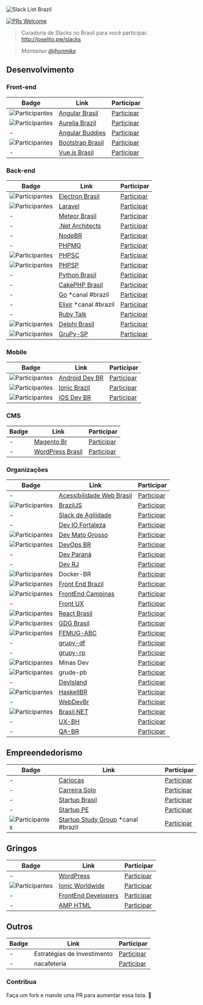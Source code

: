 ![Slack List Brazil](res/logo.jpg)

[![PRs Welcome](https://img.shields.io/badge/PRs-welcome-brightgreen.svg?style=flat-square)](http://makeapullrequest.com)

> Curadoria de Slacks no Brasil para você participar.<br>
> http://joselito.pw/slacks

> *Mantainer [@jhonmike](https://github.com/jhonmike)*

## Desenvolvimento

### Front-end

Badge | Link | Participar
----- | ---- | ----
![Participantes](https://angularbrasil.herokuapp.com/badge.svg) | [Angular Brasil](http://angularjsbrasil.com.br/) | [Participar](https://angularbrasil.herokuapp.com/)
![Participantes](http://aureliabrazil.com.br:3000/badge.svg) | [Aurelia Brazil](http://aureliabrazil.com.br/) | [Participar](http://aureliabrazil.com.br/)
- | [Angular Buddies](http://angularbuddies.com/) | [Participar](https://pocket1.typeform.com/to/agYVyz)
![Participantes](https://bootstrapbrasil-slack.herokuapp.com/badge.svg) | [Bootstrap Brasil](http://getbootstrap.com.br/) | [Participar](http://getbootstrap.com.br/slack)
- | [Vue.js Brasil](https://vuejs-brasil.slack.com/) | [Participar](http://slack.vuejs-brasil.com.br/)

### Back-end

Badge | Link | Participar
----- | ---- | ----
![Participantes](https://electronbrasil.herokuapp.com/badge.svg) | [Electron Brasil](http://electronbrasil.github.io/) | [Participar](https://electronbrasil.herokuapp.com/)|
![Participantes](http://slack.laravel.com.br/badge.svg) | [Laravel](https://laravel-br.slack.com) | [Participar](http://slack.laravel.com.br/)
- | [Meteor Brasil](https://meteor-brasil.slack.com/) | [Participar](http://meteor-brasil.herokuapp.com)
- | [.Net Architects](http://dotnetarchitects.slack.com/) | [Participar](http://dotnetarchitects.azurewebsites.net/)
- | [NodeBR](http://nodebr.slack.com/) | [Participar](https://slack.nodebr.org)
- | [PHPMG](http://phpmg.com/) | [Participar](http://slack.phpmg.com/)
![Participantes](https://phpsc-slackin.herokuapp.com/badge.svg) | [PHPSC](http://www.phpsc.com.br) | [Participar](https://phpsc-slackin.herokuapp.com/)
![Participantes](https://phpsp-slackin.jelasticlw.com.br/badge.svg) | [PHPSP](http://www.phpsp.org.br) | [Participar](https://phpsp-slackin.jelasticlw.com.br/)
- | [Python Brasil](https://pythonbrasil.slack.com) | [Participar](http://slack-pythonbrasil.herokuapp.com/)
- | [CakePHP Brasil](https://cakephpbrasil.slack.com) | [Participar](http://slack.cakephpbrasil.com.br/)
- | [Go](https://gophers.slack.com/) *canal #brazil | [Participar](https://gophersinvite.herokuapp.com/)
- | [Elixir](https://elixir-lang.slack.com) *canal #brazil | [Participar](https://elixir-slackin.herokuapp.com/)
- | [Ruby Talk](https://rubytalk.slack.com/) | [Participar](http://www.rubytalk.net/)
![Participantes](http://delphibrasil.herokuapp.com/badge.svg) | [Delphi Brasil](http://delphibrasil.slack.com/) | [Participar](https://delphibrasil.herokuapp.com/)
![Participantes](http://grupysp.herokuapp.com/badge.svg) | [GruPy-SP](https://grupysp.slack.com/) | [Participar](http://grupysp.herokuapp.com)

### Mobile

Badge | Link | Participar
----- | ---- | ----
![Participantes](http://androiddevbr.herokuapp.com/badge.svg) | [Android Dev BR](http://www.androiddevbr.org) | [Participar](http://slack.androiddevbr.org)
![Participantes](http://ionicbrazilslack.herokuapp.com/badge.svg) | [Ionic Brazil](http://ionicbrazil.slack.com/) | [Participar](http://ionicbrazilslack.herokuapp.com/)
![Participantes](http://iosdevbr.herokuapp.com/badge.svg) | [iOS Dev BR](http://www.cocoaheads.com.br) | [Participar](http://iosdevbr.herokuapp.com/)

### CMS
Badge | Link | Participar
----- | ---- | ----
- | [Magento Br](http://magentobr.slack.com/) | [Participar](https://magentobr.herokuapp.com/)
- | [WordPress Brasil](http://wpbrasil.slack.com/) | [Participar](http://slack-wpbrasil.herokuapp.com/)

### Organizações

Badge | Link | Participar
----- | ---- | ----
- | [Acessibilidade Web Brasil](http://a11y-brazil.slack.com/) | [Participar](http://a11y-brazil.herokuapp.com/)
![Participantes](http://braziljs-slack.herokuapp.com/badge.svg) | [BrazilJS](http://braziljs.slack.com/) | [Participar](http://braziljs-slack.herokuapp.com/)
- | [Slack de Agilidade](http://blog.taller.net.br/guia-do-agilista-wannabe-siglas-da-agilidade/) | [Participar](https://agilidade.typeform.com/to/A80enI)
- | [Dev IO Fortaleza](https://deviofor.slack.com/) | [Participar](http://deviofor.github.io/)
![Participantes](http://devmt.herokuapp.com/badge.svg) | [Dev Mato Grosso](http://devmt.slack.com/) | [Participar](http://devmt.herokuapp.com/)|
![Participantes](https://devops-br-slack.herokuapp.com/badge.svg) | [DevOps BR](https://devopsbr.slack.com/) | [Participar](http://devops-br-slack.herokuapp.com)|
- | [Dev Paraná](http://devparana.slack.com/) | [Participar](http://slack.devparana.org)|
- | [Dev RJ](https://devrj.slack.com/) | [Participar](https://devrj.slack.com/)|
![Participantes](http://docker-br.herokuapp.com/badge.svg) | Docker-BR | [Participar](http://docker-br.herokuapp.com/)|
![Participantes](http://frontendbrasil-slack.herokuapp.com/badge.svg) | [Front End Brazil](http://frontendbrasil.slack.com/) | [Participar](http://frontendbrasil-slack.herokuapp.com/)
![Participantes](https://frontendcampinas.herokuapp.com/badge.svg) | [FrontEnd Campinas](https://frontendcampinas.slack.com) | [Participar](https://frontendcampinas.herokuapp.com/)
- | [Front UX](http://frontux.com/) | [Participar](https://uxsp.slack.com/messages/geral/)
![Participantes](https://react-brasil-slack.herokuapp.com/badge.svg) | [React Brasil](https://react-brasil.slack.com) | [Participar](https://react-brasil-slack.herokuapp.com/)
![Participantes](http://gdgbrazil.herokuapp.com/badge.svg) | [GDG Brasil](http://gdgbrazil.slack.com) | [Participar](http://gdgbrazil.herokuapp.com/)|
![Participantes](http://slackfemugabc.herokuapp.com/badge.svg) | [FEMUG-ABC](https://github.com/femug-abc) | [Participar](http://slackfemugabc.herokuapp.com/)|
- | [grupy-df](http://grupydf.github.io/) | [Participar](https://grupydf.herokuapp.com)
- | [grupy-rp](http://grupyrp.github.io/) | [Participar](https://grupyrp.herokuapp.com)
![Participantes](http://slack.minasdev.org/badge.svg) | Minas Dev | [Participar](http://slack.minasdev.org/)
![Participantes](https://grudepb.herokuapp.com/badge.svg) | grude-pb | [Participar](https://grudepb.herokuapp.com/)
- | [DevIsland](http://devisland.com/) | [Participar](https://devisland.stamplayapp.com/)
![Participantes](http://slack.haskellbr.com/badge.svg) | [HaskellBR](http://haskellbr.com "HaskellBR") | [Participar](http://slack.haskellbr.com)|
- | [WebDevBr](https://webdevbrasil.slack.com) | [Participar](https://webdevbrasil.slack.com)
![Participantes](http://brasildotnet.herokuapp.com/badge.svg) | [Brasil.NET](http://brasildotnet.slack.com) | [Participar](http://brasildotnet.slack.com)
- | [UX-BH](http://ux-bh.slack.com) | [Participar](http://http://ux-bh.herokuapp.com/)
- | [QA-BR](qa-br.slack.com) | [Participar](https://qabrslack.typeform.com/to/G1pa89)

## Empreendedorismo

Badge | Link | Participar
----- | ---- | ----
- | [Cariocas](https://cariocas.slack.com/)|[Participar](https://cariocas.slack.com/)
- | [Carreira Solo](https://carreirasolo-org.slack.com/)|[Participar](https://carreirasolo-org.slack.com/)
- | [Startup Brasil](http://supbra.slack.com/)|[Participar](http://supbra.brunolemos.org/)
- | [Startup PE](http://startupe.slack.com) | [Participar](https://startuppe-slack.herokuapp.com/)
![Participantes](http://ssg-slack.herokuapp.com/badge.svg) | [Startup Study Group](http://ssg-slack.slack.com) *canal #brazil | [Participar](http://ssg-slack.herokuapp.com/)

## Gringos

Badge | Link | Participar
----- | ---- | ----
- | [WordPress](https://wordpress.slack.com/)|[Participar](https://make.wordpress.org/chat/)
![Participantes](http://ionicworldwide.herokuapp.com/badge.svg) | [Ionic Worldwide](https://ionic-worldwide.slack.com/)|[Participar](http://ionicworldwide.herokuapp.com/)
- | [FrontEnd Developers](https://feds.slack.com/)|[Participar](http://fedsonslack.com.herokuapp.com/)
- | [AMP HTML ](https://amphtml.slack.com/)|[Participar](https://docs.google.com/forms/d/e/1FAIpQLSd83J2IZA6cdR6jPwABGsJE8YL4pkypAbKMGgUZZriU7Qu6Tg/viewform?fbzx=4406980310789882877)

## Outros

Badge | Link | Participar
----- | ---- | ----
- | Estratégias de Investimento | [Participar](https://docs.google.com/forms/d/17OecElQDB9Fyt56bKQMDdvmwQZnnpQPBFzUOrTDgZJ0/viewform?c=0&w=1)
- | nacafeteria | [Participar](http://nacafeteria-slack.herokuapp.com/)

### Contribua

Faça um fork e mande uma PR para aumentar essa lista.
:beers:
